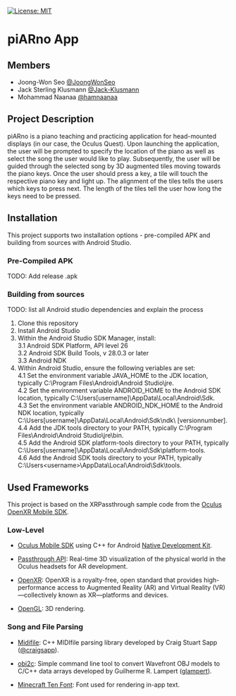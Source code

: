 [![License: MIT](https://img.shields.io/badge/License-MIT-yellow.svg)](https://opensource.org/licenses/MIT)

# piARno App

## Members
- Joong-Won Seo [@JoongWonSeo](https://github.com/JoongWonSeo)
- Jack Sterling Klusmann [@Jack-Klusmann](https://github.com/Jack-Klusmann)
- Mohammad Naanaa [@hamnaanaa](https://github.com/hamnaanaa)

## Project Description
piARno is a piano teaching and practicing application for head-mounted displays (in our case, the Oculus Quest).
Upon launching the application, the user will be prompted to specify the location of the piano as well as select the song the user would like to play. 
Subsequently, the user will be guided through the selected song by 3D augmented tiles moving towards the piano keys.
Once the user should press a key, a tile will touch the respective piano key and light up. The alignment of the tiles tells the users which keys to press next. The length of the tiles tell the user how long the keys need to be pressed.

## Installation

This project supports two installation options - pre-compiled APK and building from sources with Android Studio.

### Pre-Compiled APK

TODO: Add release .apk

### Building from sources

TODO: list all Android studio dependencies and explain the process

1. Clone this repository  
2. Install Android Studio  
3. Within the Android Studio SDK Manager, install:  
  3.1 Android SDK Platform, API level 26  
  3.2 Android SDK Build Tools, v 28.0.3 or later  
  3.3 Android NDK  
4. Within Android Studio, ensure the following veriables are set:   
  4.1 Set the environment variable JAVA_HOME to the JDK location, typically C:\Program Files\Android\Android Studio\jre.  
  4.2 Set the environment variable ANDROID_HOME to the Android SDK location, typically C:\Users\[username]\AppData\Local\Android\Sdk.  
  4.3 Set the environment variable ANDROID_NDK_HOME to the Android NDK location, typically C:\Users\[username]\AppData\Local\Android\Sdk\ndk\       [versionnumber].  
  4.4 Add the JDK tools directory to your PATH, typically C:\Program Files\Android\Android Studio\jre\bin.  
  4.5 Add the Android SDK platform-tools directory to your PATH, typically C:\Users\[username]\AppData\Local\Android\Sdk\platform-tools.  
  4.6 Add the Android SDK tools directory to your PATH, typically C:\Users\<username>\AppData\Local\Android\Sdk\tools.  

## Used Frameworks

This project is based on the XRPassthrough sample code from the [Oculus OpenXR Mobile SDK](https://developer.oculus.com/downloads/package/oculus-openxr-mobile-sdk).

### Low-Level

- [Oculus Mobile SDK](https://developer.oculus.com/downloads/package/oculus-mobile-sdk/) using C++ for Android [Native Development Kit](https://developer.android.com/ndk).

- [Passthrough API](https://developer.oculus.com/documentation/unity/unity-passthrough/): Real-time 3D visualization of the physical world in the Oculus headsets for AR development.

- [OpenXR](https://www.khronos.org/openxr/): OpenXR is a royalty-free, open standard that provides high-performance access to Augmented Reality (AR) and Virtual Reality (VR)—collectively known as XR—platforms and devices.
  
- [OpenGL](https://www.opengl.org): 3D rendering.

### Song and File Parsing

- [Midifile](https://github.com/craigsapp/midifile): C++ MIDIfile parsing library developed by Craig Stuart Sapp ([@craigsapp](https://github.com/craigsapp/midifile)).

- [obj2c](https://github.com/glampert/obj2c): Simple command line tool to convert Wavefront OBJ models to C/C++ data arrays developed by Guilherme R. Lampert ([glampert](https://github.com/glampert)).

- [Minecraft Ten Font](https://www.fontspace.com/minecraft-ten-font-f40317): Font used for rendering in-app text.
